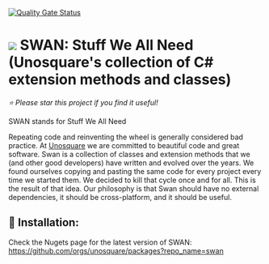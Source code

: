 [![Quality Gate Status](https://sonarcloud.io/api/project_badges/measure?project=unosquare_swan&metric=alert_status)](https://sonarcloud.io/summary/new_code?id=unosquare_swan)

# <img src="https://github.com/unosquare/swan/raw/master/swan-logo-32.png"></img> SWAN: Stuff We All Need (Unosquare's collection of C# extension methods and classes)

*:star: Please star this project if you find it useful!*

SWAN stands for Stuff We All Need

Repeating code and reinventing the wheel is generally considered bad practice. At [Unosquare](https://www.unosquare.com) we are committed to beautiful code and great software. Swan is a collection of classes and extension methods that we (and other good developers) have written and evolved over the years. We found ourselves copying and pasting the same code for every project every time we started them. We decided to kill that cycle once and for all. This is the result of that idea. Our philosophy is that Swan should have no external dependencies, it should be cross-platform, and it should be useful.

## 💾 Installation:

Check the Nugets page for the latest version of SWAN: https://github.com/orgs/unosquare/packages?repo_name=swan
